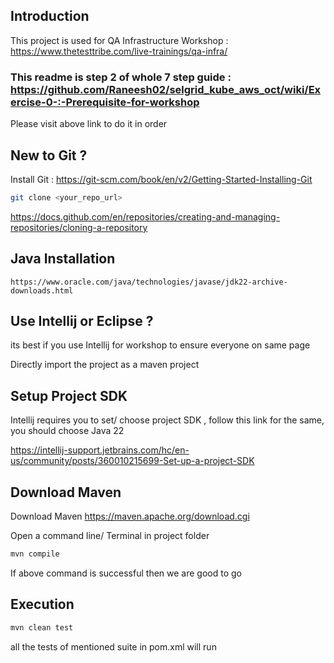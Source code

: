 ## Introduction
This project is used for QA Infrastructure Workshop : https://www.thetesttribe.com/live-trainings/qa-infra/

### This readme is step 2 of whole 7 step guide : https://github.com/Raneesh02/selgrid_kube_aws_oct/wiki/Exercise-0-:-Prerequisite-for-workshop 
Please visit above link to do it in order

## New to Git ?

Install Git : https://git-scm.com/book/en/v2/Getting-Started-Installing-Git

```sh
git clone <your_repo_url>
```

https://docs.github.com/en/repositories/creating-and-managing-repositories/cloning-a-repository 
    
## Java Installation

```
https://www.oracle.com/java/technologies/javase/jdk22-archive-downloads.html
```


## Use Intellij or Eclipse ? 
its best if you use Intellij for workshop to ensure everyone on same page

Directly import the project as a maven project

## Setup Project SDK
Intellij requires you to set/ choose project SDK , follow this link for the same, you should choose Java 22

https://intellij-support.jetbrains.com/hc/en-us/community/posts/360010215699-Set-up-a-project-SDK

## Download Maven

Download Maven https://maven.apache.org/download.cgi

Open a command line/ Terminal in project folder
```sh
mvn compile
```

If above command is successful then we are good to go

## Execution

```sh
mvn clean test
```

all the tests of mentioned suite in pom.xml will run

